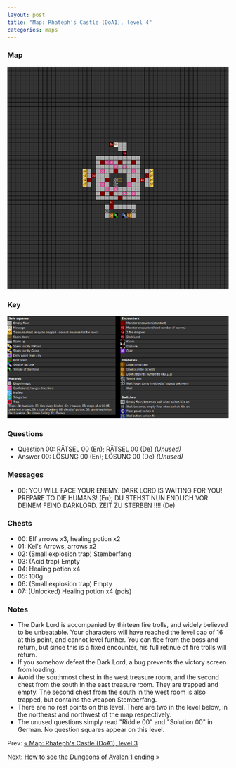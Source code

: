 ```yaml
---
layout: post
title: "Map: Rhateph's Castle (DoA1), level 4"
categories: maps
---
```


### Map

![Dungeons of Avalon, castle level 4 map](../images/doa1-t4.png "Castle level 4 map")

### Key

![Dungeons of Avalon, map key](../images/doa1-key.png "Map key")

### Questions

* Question 00: R&Auml;TSEL 00 (En);
      R&Auml;TSEL 00 (De) _(Unused)_
* Answer 00: L&Ouml;SUNG 00 (En);
      L&Ouml;SUNG 00 (De) _(Unused)_

### Messages

* 00: YOU WILL FACE YOUR ENEMY. DARK LORD IS WAITING FOR YOU! PREPARE TO DIE HUMANS! (En);
      DU STEHST NUN ENDLICH VOR DEINEM FEIND DARKLORD. ZEIT ZU STERBEN !!!! (De)

### Chests

* 00: Elf arrows x3, healing potion x2
* 01: Kel's Arrows, arrows x2
* 02: (Small explosion trap) Stemberfang
* 03: (Acid trap) Empty
* 04: Healing potion x4
* 05: 100g
* 06: (Small explosion trap) Empty
* 07: (Unlocked) Healing potion x4 (pois)

### Notes

* The Dark Lord is accompanied by thirteen fire trolls, and widely
  believed to be unbeatable. Your characters will have reached the level cap of
  16 at this point, and cannot level further. You can flee from the boss and
  return, but since this is a fixed encounter, his full retinue of fire trolls
  will return.
* If you somehow defeat the Dark Lord, a bug prevents the victory screen
  from loading.
* Avoid the southmost chest in the west treasure room, and the second chest
  from the south in the east treasure room. They are trapped and empty.
  The second chest from the south in the west room is also trapped, but
  contains the weapon Stemberfang.
* There are no rest points on this level. There are two in the level below,
  in the northeast and northwest of the map respectively.
* The unused questions simply read "Riddle 00" and "Solution 00" in German.
  No question squares appear on this level.

Prev: [&laquo; Map: Rhateph's Castle (DoA1), level 3](doa1-castle3.html)

Next: [How to see the Dungeons of Avalon 1 ending &raquo;](../secrets/doa1-ending.html)
